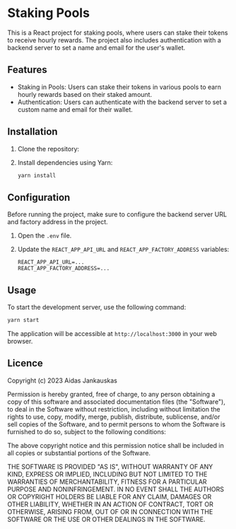 # Staking Pools

This is a React project for staking pools, where users can stake their tokens to receive hourly rewards. The project also includes authentication with a backend server to set a name and email for the user's wallet.

## Features

- Staking in Pools: Users can stake their tokens in various pools to earn hourly rewards based on their staked amount.
- Authentication: Users can authenticate with the backend server to set a custom name and email for their wallet.


## Installation

1. Clone the repository:
2. Install dependencies using Yarn:

   ```bash
   yarn install
   ```

## Configuration

Before running the project, make sure to configure the backend server URL and factory address in the project.

1. Open the `.env` file.

2. Update the `REACT_APP_API_URL` and `REACT_APP_FACTORY_ADDRESS` variables:

   ```
   REACT_APP_API_URL=...
   REACT_APP_FACTORY_ADDRESS=...
   ```

## Usage

To start the development server, use the following command:

```bash
yarn start
```

The application will be accessible at `http://localhost:3000` in your web browser.

## Licence

Copyright (c) 2023 Aidas Jankauskas

Permission is hereby granted, free of charge, to any person obtaining a copy
of this software and associated documentation files (the "Software"), to deal
in the Software without restriction, including without limitation the rights
to use, copy, modify, merge, publish, distribute, sublicense, and/or sell
copies of the Software, and to permit persons to whom the Software is
furnished to do so, subject to the following conditions:

The above copyright notice and this permission notice shall be included in all
copies or substantial portions of the Software.

THE SOFTWARE IS PROVIDED "AS IS", WITHOUT WARRANTY OF ANY KIND, EXPRESS OR
IMPLIED, INCLUDING BUT NOT LIMITED TO THE WARRANTIES OF MERCHANTABILITY,
FITNESS FOR A PARTICULAR PURPOSE AND NONINFRINGEMENT. IN NO EVENT SHALL THE
AUTHORS OR COPYRIGHT HOLDERS BE LIABLE FOR ANY CLAIM, DAMAGES OR OTHER
LIABILITY, WHETHER IN AN ACTION OF CONTRACT, TORT OR OTHERWISE, ARISING FROM,
OUT OF OR IN CONNECTION WITH THE SOFTWARE OR THE USE OR OTHER DEALINGS IN THE
SOFTWARE.
